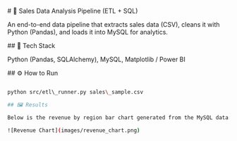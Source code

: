 \# 🧩 Sales Data Analysis Pipeline (ETL + SQL)



An end-to-end data pipeline that extracts sales data (CSV), cleans it with Python (Pandas), and loads it into MySQL for analytics.



\## 🔧 Tech Stack

Python (Pandas, SQLAlchemy), MySQL, Matplotlib / Power BI



\## ⚙️ How to Run

```bash

python src/etl\_runner.py sales\_sample.csv

## 🖼 Results

Below is the revenue by region bar chart generated from the MySQL data:

![Revenue Chart](images/revenue_chart.png)




